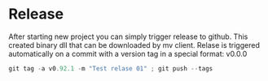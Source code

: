 # Release

After starting new project you can simply trigger release to github. This created binary dll that can be downloaded by mv client.
Relase is triggered automatically on a commit with a version tag in a special format: v0.0.0

```ps1
git tag -a v0.92.1 -m "Test relase 01" ; git push --tags
```
